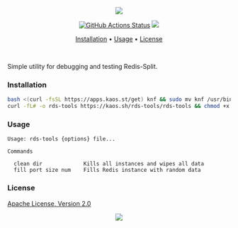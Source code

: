 <p align="center"><a href="#readme"><img src="https://gh.kaos.st/rds-tools.svg"/></a></p>

<p align="center">
  <a href="https://github.com/essentialkaos/rds-tools/actions"><img src="https://github.com/essentialkaos/rds-tools/workflows/CI/badge.svg" alt="GitHub Actions Status" /></a>
  <a href="#license"><img src="https://gh.kaos.st/apache2.svg"></a>
</p>

<p align="center"><a href="#installation">Installation</a> • <a href="#usage">Usage</a> • <a href="#license">License</a></p>

<br/>

Simple utility for debugging and testing Redis-Split.

### Installation

```bash
bash <(curl -fsSL https://apps.kaos.st/get) knf && sudo mv knf /usr/bin/
curl -fL# -o rds-tools https://kaos.sh/rds-tools/rds-tools && chmod +x rds-tools && sudo mv rds-tools /usr/bin/
```

### Usage

```
Usage: rds-tools {options} file...

Commands

  clean dir             Kills all instances and wipes all data
  fill port size num    Fills Redis instance with random data

```

### License

[Apache License, Version 2.0](https://www.apache.org/licenses/LICENSE-2.0)

<p align="center"><a href="https://essentialkaos.com"><img src="https://gh.kaos.st/ekgh.svg"/></a></p>
